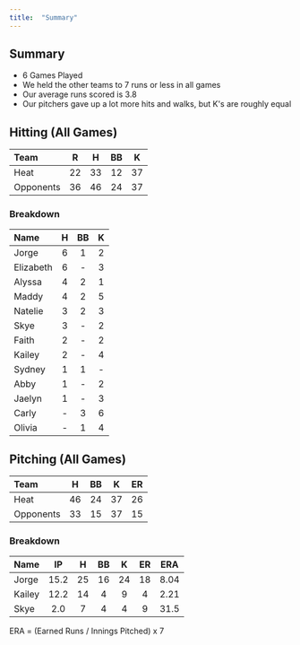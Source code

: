 ```yaml
---
title:  "Summary"
---
```


## Summary

* 6 Games Played
* We held the other teams to 7 runs or less in all games
* Our average runs scored is 3.8
* Our pitchers gave up a lot more hits and walks, but K's are roughly equal

## Hitting (All Games)

|Team      |R    |H    |BB   |K     |
|:---------|:---:|:---:|:---:|:----:|
|Heat      |22   |33	 |12   |37    | 
|Opponents |36   |46	 |24   |37    | 


### Breakdown


|Name      |H    |BB   |K     |
|:---------|:---:|:---:|:----:|
|Jorge	   |6	   |1	   |2     |
|Elizabeth |6	   |-    |3     |
|Alyssa	   |4	   |2	   |1     |
|Maddy	   |4	   |2	   |5     |
|Natelie	 |3	   |2    |3     |
|Skye	     |3	   |-    |2     |
|Faith	   |2	   |-	   |2     |
|Kailey	   |2	   |-    |4     |
|Sydney	   |1	   |1	   |-     |
|Abby	     |1	   |-	   |2     |
|Jaelyn	   |1	   |-	   |3     |
|Carly     |-	   |3	   |6     | 
|Olivia	   |-	   |1	   |4     |



## Pitching (All Games)

|Team      | H   | BB  | K   | ER  |
|:---------|:---:|:---:|:---:|:---:|
|Heat      |46   |24   |37   |26   |
|Opponents |33   |15   |37   |15    |


### Breakdown


|Name      | IP   | H   | BB  | K   |ER   |ERA   |
|:---------|:----:|:---:|:---:|:---:|:---:|:----:|
| Jorge    |15.2  |25   |16   |24   |18   |8.04  |
| Kailey   |12.2  |14   |4    |9    |4    |2.21  |
| Skye     |2.0   |7    |4    |4    |9    |31.5  |

ERA = (Earned Runs / Innings Pitched) x 7
